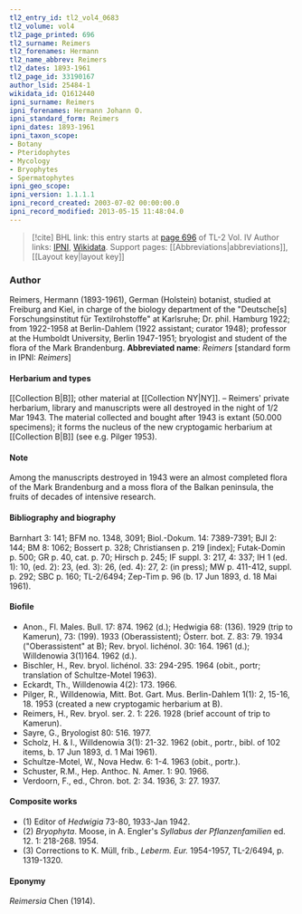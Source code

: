 ```yaml
---
tl2_entry_id: tl2_vol4_0683
tl2_volume: vol4
tl2_page_printed: 696
tl2_surname: Reimers
tl2_forenames: Hermann
tl2_name_abbrev: Reimers
tl2_dates: 1893-1961
tl2_page_id: 33190167
author_lsid: 25484-1
wikidata_id: Q1612440
ipni_surname: Reimers
ipni_forenames: Hermann Johann O.
ipni_standard_form: Reimers
ipni_dates: 1893-1961
ipni_taxon_scope: 
- Botany
- Pteridophytes
- Mycology
- Bryophytes
- Spermatophytes
ipni_geo_scope: 
ipni_version: 1.1.1.1
ipni_record_created: 2003-07-02 00:00:00.0
ipni_record_modified: 2013-05-15 11:48:04.0
---
```


> [!cite] BHL link: this entry starts at [page 696](https://www.biodiversitylibrary.org/page/33190167) of TL-2 Vol. IV
> Author links: [IPNI](https://www.ipni.org/a/25484-1), [Wikidata](https://www.wikidata.org/wiki/Q1612440). Support pages: [[Abbreviations|abbreviations]], [[Layout key|layout key]]

### Author

Reimers, Hermann (1893-1961), German (Holstein) botanist, studied at Freiburg and Kiel, in charge of the biology department of the "Deutsche\[s\] Forschungsinstitut für Textilrohstoffe" at Karlsruhe; Dr. phil. Hamburg 1922; from 1922-1958 at Berlin-Dahlem (1922 assistant; curator 1948); professor at the Humboldt University, Berlin 1947-1951; bryologist and student of the flora of the Mark Brandenburg. 
**Abbreviated name**: *Reimers* \[standard form in IPNI: *Reimers*\]

#### Herbarium and types

[[Collection B|B]]; other material at [[Collection NY|NY]]. – Reimers' private herbarium, library and manuscripts were all destroyed in the night of 1/2 Mar 1943. The material collected and bought after 1943 is extant (50.000 specimens); it forms the nucleus of the new cryptogamic herbarium at [[Collection B|B]] (see e.g. Pilger 1953).

#### Note

Among the manuscripts destroyed in 1943 were an almost completed flora of the Mark Brandenburg and a moss flora of the Balkan peninsula, the fruits of decades of intensive research.

#### Bibliography and biography

Barnhart 3: 141; BFM no. 1348, 3091; Biol.-Dokum. 14: 7389-7391; BJI 2: 144; BM 8: 1062; Bossert p. 328; Christiansen p. 219 \[index\]; Futak-Domin p. 500; GR p. 40, cat. p. 70; Hirsch p. 245; IF suppl. 3: 217, 4: 337; IH 1 (ed. 1): 10, (ed. 2): 23, (ed. 3): 26, (ed. 4): 27, 2: (in press); MW p. 411-412, suppl. p. 292; SBC p. 160; TL-2/6494; Zep-Tim p. 96 (b. 17 Jun 1893, d. 18 Mai 1961).

#### Biofile

- Anon., Fl. Males. Bull. 17: 874. 1962 (d.); Hedwigia 68: (136). 1929 (trip to Kamerun), 73: (199). 1933 (Oberassistent); Österr. bot. Z. 83: 79. 1934 ("Oberassistent" at B); Rev. bryol. lichénol. 30: 164. 1961 (d.); Willdenowia 3(1)164. 1962 (d.).
- Bischler, H., Rev. bryol. lichénol. 33: 294-295. 1964 (obit., portr; translation of Schultze-Motel 1963).
- Eckardt, Th., Willdenowia 4(2): 173. 1966.
- Pilger, R., Willdenowia, Mitt. Bot. Gart. Mus. Berlin-Dahlem 1(1): 2, 15-16, 18. 1953 (created a new cryptogamic herbarium at B).
- Reimers, H., Rev. bryol. ser. 2. 1: 226. 1928 (brief account of trip to Kamerun).
- Sayre, G., Bryologist 80: 516. 1977.
- Scholz, H. & I., Willdenowia 3(1): 21-32. 1962 (obit., portr., bibl. of 102 items, b. 17 Jun 1893, d. 1 Mai 1961).
- Schultze-Motel, W., Nova Hedw. 6: 1-4. 1963 (obit., portr.).
- Schuster, R.M., Hep. Anthoc. N. Amer. 1: 90. 1966.
- Verdoorn, F., ed., Chron. bot. 2: 34. 1936, 3: 27. 1937.

#### Composite works

- (1) Editor of *Hedwigia* 73-80, 1933-Jan 1942.
- (2) *Bryophyta*. Moose, in A. Engler's *Syllabus der Pflanzenfamilien* ed. 12. 1: 218-268. 1954.
- (3) Corrections to K. Müll, frib., *Leberm. Eur.* 1954-1957, TL-2/6494, p. 1319-1320.

#### Eponymy

*Reimersia* Chen (1914).

